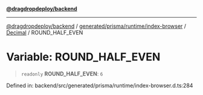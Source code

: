 [**@dragdropdeploy/backend**](../../../../../../../README.md)

***

[@dragdropdeploy/backend](../../../../../../../README.md) / [generated/prisma/runtime/index-browser](../../../README.md) / [Decimal](../README.md) / ROUND\_HALF\_EVEN

# Variable: ROUND\_HALF\_EVEN

> `readonly` **ROUND\_HALF\_EVEN**: `6`

Defined in: backend/src/generated/prisma/runtime/index-browser.d.ts:284
